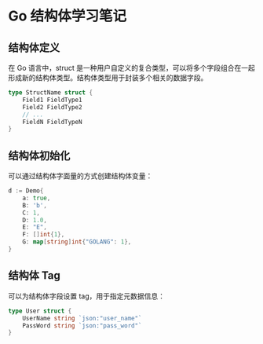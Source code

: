 # Go 结构体学习笔记

## 结构体定义

在 Go 语言中，struct 是一种用户自定义的复合类型，可以将多个字段组合在一起形成新的结构体类型。结构体类型用于封装多个相关的数据字段。

```go
type StructName struct {
    Field1 FieldType1
    Field2 FieldType2
    // ...
    FieldN FieldTypeN
}
```

## 结构体初始化

可以通过结构体字面量的方式创建结构体变量：

```go
d := Demo{
    a: true,
    B: 'b',
    C: 1,
    D: 1.0,
    E: "E",
    F: []int{1},
    G: map[string]int{"GOLANG": 1},
}
```

## 结构体 Tag

可以为结构体字段设置 tag，用于指定元数据信息：

```go
type User struct {
    UserName string `json:"user_name"`
    PassWord string `json:"pass_word"`
}
```

## 结构体内存布局

结构体字段在内存中是连续排列的，可以通过打印地址查看：

```go
fmt.Printf("variable b   addr %p\n", &d)
fmt.Printf("variable b.a addr %p\n", &d.a)
fmt.Printf("variable b.B addr %p\n", &d.B)
// ...
```

## 结构体方法

结构体可以定义方法，分为值方法和指针方法：

### 值方法

```go
func (d Demo) print() {
    fmt.Printf("d %+v\n", d)
}
```

### 指针方法

```go
func (d *Demo) ModifyE() {
    d.E = "Hello World"
}
```

## 结构体应用

可以通过结构体组装电脑组件：

```go
type Computer struct {
    CPU
    Memory
    NetWork
    Display
}

func (c Computer) RUN() {
    c.CPU.operation()
    c.Memory.InteractiveData()
    c.NetWork.TransferData()
    c.Display.Display()
    fmt.Println("computer running")
}
```

## 思考题解答

1. 通过结构体方法实现加减乘除：

```go
type numb struct {
    a int
    b int
}

func (n numb) add() int {
    return n.a + n.b
}

func (n numb) sub() int {
    return n.a - n.b
}

func (n numb) mul() int {
    return n.a * n.b
}

func (n numb) div() int {
    return n.a / n.b
}
```

2. 圆结构体及方法：

```go
type circle struct {
    radius float64
}

func (c circle) area() float64 {
    return math.Pi * c.radius * c.radius
}

func (c circle) circumference() float64 {
    return 2 * math.Pi * c.radius
}

func (c circle) arcLength(angle float64) float64 {
    return c.circumference() * angle / 360
}
```

## 自检问题答案

1. struct 的定义和声明：

   - 使用`type StructName struct {}`语法定义
   - 声明：`var s StructName`或`s := StructName{}`

2. struct 的初始化：

   - 字面量初始化：`s := StructName{Field1: value1, Field2: value2}`
   - new 初始化：`s := new(StructName)`
   - 零值初始化：`var s StructName`

3. struct 的字段访问：

   - 使用点号：`s.FieldName`

4. struct 的匿名字段：

   - 没有显式名字的字段，类型名作为字段名

5. struct 嵌套：

   - 一个结构体可以包含另一个结构体作为字段

6. struct 的指针类型：

   - `*StructName`是指向结构体的指针类型

7. struct 的值方法：

   - 接收者为值类型的方法，操作的是副本

8. struct 的指针方法：

   - 接收者为指针类型的方法，操作的是原对象

9. struct 标签的定义和语法：

   - 使用反引号定义：`` `key:"value"` ``
   - 多个标签用空格分隔

10. struct 标签的解析方法：
    - 使用 reflect 包：`field.Tag.Get("key")`
